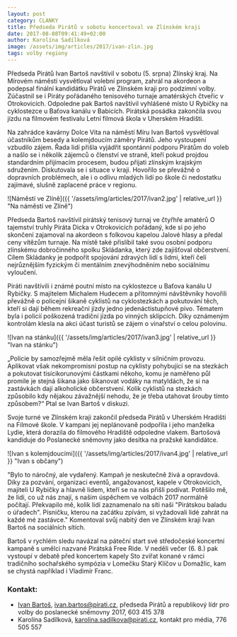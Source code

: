 ```yaml
---
layout: post
category: CLANKY
title: Předseda Pirátů v sobotu koncertoval ve Zlínském kraji
date: 2017-08-08T09:41:49+02:00
author: Karolína Sadílková
image: /assets/img/articles/2017/ivan-zlin.jpg
tags: volby regiony
---
```


Předseda Pirátů Ivan Bartoš navštívil v sobotu (5. srpna) Zlínský kraj. Na Mírovém náměstí vysvětloval volební program, zahrál na akordeon a podepsal finální kandidátku Pirátů ve Zlínském kraji pro podzimní volby. Zúčastnil se i Piráty pořádaného tenisového turnaje amatérských čtveřic v Otrokovicích. Odpoledne pak Bartoš navštívil vyhlášené místo U Rybičky na cyklostezce u Baťova kanálu v Babicích. Pirátská posádka zakončila svou jízdu na filmovém festivalu Letní filmová škola v Uherském Hradišti.

Na zahrádce kavárny Dolce Vita na náměstí Míru Ivan Bartoš vysvětloval účastníkům besedy a kolemjdoucím záměry Pirátů. Jeho vystoupení vzbudilo zájem. Řada lidí přišla vyjádřit spontánní podporu Pirátům do voleb a našlo se i několik zájemců o členství ve straně, kteří pokud projdou standardním přijímacím procesem, budou přijati zlínským krajským sdružením. Diskutovala se i situace v kraji. Hovořilo se převážně o dopravních problémech, ale i o odlivu mladých lidí po škole či nedostatku zajímavé, slušně zaplacené práce v regionu.

![Náměstí ve Zlíně]({{ '/assets/img/articles/2017/ivan2.jpg' | relative_url }} "Na náměstí ve Zlíně")
 
Předseda Bartoš navštívil pirátský tenisový turnaj ve čtyřhře amatérů O tajemství truhly Piráta Dicka v Otrokovicích pořádaný, kde si po jeho skončení zajamoval na akordeon s folkovou kapelou Jalové hlasy a předal ceny vítězům turnaje. Na místě také přislíbil také svou osobní podporu zlínskému dobročinného spolku Skládanka, který zde zajišťoval občerstvení. Cílem Skládanky je podpořit spojování zdravých lidí s lidmi, kteří čelí nejrůznějším fyzickým či mentálním znevýhodněním nebo sociálnímu vyloučení.
 
Piráti navštívili i známé poutní místo na cyklostezce u Baťova kanálu U Rybičky. S majitelem Michalem Hudecem a přítomnými návštěvníky hovořili převážně o policejní šikaně cyklistů na cyklostezkách a pokutování těch, kteří si dají během rekreační jízdy jedno jedenáctistupňové pivo. Tématem byla i policií poškozená tradiční jízda po vinných sklípcích. Díky oznámeným kontrolám klesla na akci účast turistů se zájem o vinařství o celou polovinu. 

![Ivan na stánku]({{ '/assets/img/articles/2017/ivan3.jpg' | relative_url }} "Ivan na stánku")
 
„Policie by samozřejmě měla řešit opilé cyklisty v silničním provozu. Aplikovat však nekompromisní postup na cyklisty pohybující se na stezkách a pokutovat tisícikorunovými částkami někoho, komu je naměřeno půl promile je stejná šikana jako šikanovat vodáky na matyldách, že si na zastávkách dají alkoholické občerstvení. Kolik cyklistů na stezkách způsobilo kdy nějakou závažnější nehodu, že je třeba utahovat šrouby tímto způsobem?“ Ptal se Ivan Bartoš v diskuzi.
 
Svoje turné ve Zlínském kraji zakončil předseda Pirátů v Uherském Hradišti na Filmové škole. V kampani jej neplánovaně podpořila i jeho manželka Lydie, která dorazila do filmového Hradiště odpoledne vlakem. Bartošová kandiduje do Poslanecké sněmovny jako desítka na pražské kandidátce.

![Ivan s kolemjdoucími]({{ '/assets/img/articles/2017/ivan4.jpg' | relative_url }} "Ivan s občany")

"Bylo to náročný, ale vydařený. Kampaň je neskutečně živá a opravdová. Díky za pozvání, organizaci eventů, angažovanost, kapele v Otrokovicich, majiteli U Rybičky a hlavně lidem, kteří se na nás přišli podívat. Potěšilo mě, že lidi, co už nás znají, s našim úspěchem ve volbách 2017 normálně počítají. Překvapilo mě, kolik lidí zaznamenalo na síti naši "Pirátskou baladu o úřadech". Písničku, kterou na začátku zpívám, si vyžadovali lidé zahrát na každé mé zastávce." Komentoval svůj nabitý den ve Zlínském kraji Ivan Bartoš na sociálních sítích.

Bartoš v rychlém sledu navázal na páteční start své středočeské koncertní kampaně s umělci nazvané Pirátská Free Ride. V neděli večer (6. 8.) pak vystoupí v debatě před koncertem kapely Sto zvířat konané v rámci tradičního sochařského sympózia v Lomečku Starý Klíčov u Domažlic, kam se chystá například i Vladimír Franc.

### Kontakt:

* [Ivan Bartoš](https://www.pirati.cz/lide/ivan-bartos/), ivan.bartos@pirati.cz, předseda Pirátů a republikový lídr pro volby do poslanecké sněmovny 2017, 603 415 378
* Karolína Sadílková, karolina.sadilkova@pirati.cz, kontakt pro média, 776 505 557
